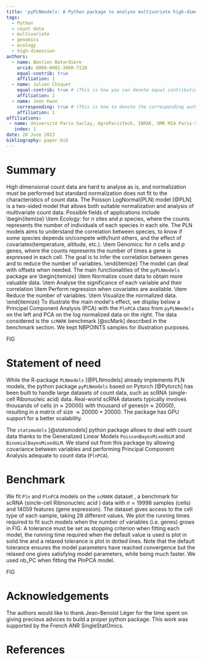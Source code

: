 ```yaml
---
title: 'pyPLNmodels: A Python package to analyse multivariate high-dimensional count data'
tags:
  - Python
  - count data
  - multivariate
  - genomics
  - ecology
  - high-dimension
authors:
  - name: Bastien Batardiere
    orcid: 0009-0001-3960-7120
    equal-contrib: true
    affiliation: 1
  - name: Julien Chiquet
    equal-contrib: true # (This is how you can denote equal contributions between multiple authors)
    affiliation: 1
  - name: Joon Kwon
    corresponding: true # (This is how to denote the corresponding author)
    affiliation: 1
affiliations:
 - name: Université Paris-Saclay, AgroParisTech, INRAE, UMR MIA Paris-Saclay
   index: 1
date: 28 June 2023
bibliography: paper.bib
---
```


# Summary
High dimensional count data are hard to analyse as is, and normalization must
be performed but standard normalization does not fit to the characteristics of
count data. The Poisson LogNormal(PLN)  model [@PLN] is a two-sided model that
allows both suitable normalization and analysis of multivariate count data.
Possible fields of applications include
\begin{itemize}
\item Ecology: for $n$ sites and $p$ species, where the counts represents the number of individuals of
  each species in each site. The PLN models aims to understand the correlation between
  species, to know if some species depends on/compete with/hunt others, and the effect of covariates(temperature, altitude, etc.).
\item Genomics: for $n$ cells and $p$ genes, where the counts represents the number
  of times a gene is expressed in each cell. The goal is to infer the
  correlation between genes and to reduce the number of variables.
\end{itemize}
The model can deal with offsets when needed. The main functionalities of the `pyPLNmodels` package are
\begin{itemize}
\item Normalize count data to obtain more valuable data.
\item Analyse the significance of each variable and their correlation
\item Perform regression when covariates are available.
\item Reduce the number of variables.
\item Visualize the normalized data.
\end{itemize}
To illustrate the main model's effect, we display below a Principal
Component Analysis (PCA) with the `PlnPCA` class from `pyPLNmodels` on the left and  PCA on
the log normalized data on the right.  The data considered is the `scMARK` benchmark [@scMark] described in the
benchmark section. We kept NBPOINTS samples for illustration purposes.

FIG

# Statement of need
While the R-package `PLNmodels` [@PLNmodels] already implements PLN models, the python package
`pyPLNmodels` based on Pytorch [@Pytorch] has been built to handle
large datasets of count data, such as scRNA (single-cell Ribonucleic acid)
data. Real-world scRNA datasets typically involves thousands of cells ($n \approx 20000$) with
thousand of genes($n \approx 20000$), resulting in a matrix of size $\approx
20000 \times 20000$. The package has GPU support for a better scalability.

The `statsmodels` [@statsmodels] python package allows to deal with count data
thanks to the Generalized Linear Models `PoissonBayesMixedGLM` and
`BinomialBayesMixedGLM`. We stand out from this package by allowing covariance
between variables and performing Principal Component Analysis adequate to count data (`PlnPCA`).


# Benchmark
We fit `Pln` and `PlnPCA` models on the `scMARK` dataset , a benchmark
for scRNA (sincle-cell Ribnonucleic acid ) data with
$n=19998$ samples (cells) and 14059 features (gene expression). The dataset gives access to the cell type of each sample, taking 28 different values. We plot the
running times required to fit such models when the number of variables (i.e.
genes) grows in FIG. A tolerance must be set as stopping criterion when fitting each model, the running
time required when the default value is used is plot in solid line and a
relaxed tolerance is plot in dotted lines. Note
that the default tolerance ensures the model parameters have reached
convergence but the relaxed one gives satisfying model parameters, while being
much faster. We used nb_PC when fitting the PlnPCA model.


FIG

<!-- # Mathematical details -->
<!--  We introduce here the Poisson lognormal (PLN)  model PLNcite. Let $n,p,d,q \in \mathbb N_{\star}^4$. We consider: -->
<!-- \begin{itemize} -->
<!-- \item $n$ cells $(i=1,\ldots,n)$ -->

<!-- \item $p$ genes $(j=1,\ldots,p)$ -->

<!-- \item $n$ measures $X_{i}=\left(x_{i h}\right)_{1 \leq h \leq d}$ : -->
<!-- $X_{i h}=$ given descriptor (covariate) for cell $i$. -->

<!-- \item $n$  measures $Y_i = (Y_{i j})_{1\leq j \leq p}$ : $Y_{ij}$ corresponds to the number of times the gene $j$ is expressed in cell $i$. -->

<!-- \end{itemize} -->
<!-- We assume that for all ${1 \leq i \leq n}$, the observed abundances $\left(Y_{i -->
<!-- j}\right)_{1 \leq j \leq p}$ are independent conditionally on a latent variable -->
<!-- $Z_{i} \in \mathbb R^{p} $ such that: -->


<!-- \renewcommand{\arraystretch}{1.5}   % stretching -->
<!-- \begin{equation}\label{model} -->
<!-- \begin{array}{c} -->
<!-- W_{i}  \sim \mathcal{N}\left(0, I_{q}\right) \\ -->
<!-- Z_{i} = \beta^{\top}X_i + CW_i  \\ -->
<!--  \left(Y_{i j}  \mid Z_{i j} \right)  \sim \mathcal{P}\left(\exp \left(o_{i j} +Z_{i j}\right)\right) \\ -->
<!-- \end{array} -->
<!-- \end{equation} -->
<!-- \renewcommand{\arraystretch}{1} -->
<!-- where $O = (o_{ij})_{1\leq i\leq n, 1\leq j\leq p}$ are known offsets, $\beta = (\beta _{kj})_{1 \leq k \leq d, 1 \leq j \leq p}$ is an unknown regression parameter and $C \in \mathbb R ^ {p\times q}$ (unknown) sends the latent variable $W_i$ from a space of dimension $q$ to a space of dimension $p$. For $ i_0 \neq i_1 $, we assume $W_{i_0} \independent W_{i_1}$ so that   $ Y_{i_0} \independent Y_{i_1} $. We denote $ Y \in \mathbb R ^ {n\times p}$ (resp. $X\in \mathbb R ^ {n\times d},Z \in \mathbb R ^ {n\times p}$) the matrix obtained by stacking the $Y_i$'s (resp. $X_i, Z_i$) in line. -->

<!-- Note that mulitplying $C$ by an orthogonal matrix does not modify the model, so that $C$ is not identifiable. The unknown (and identifiable) parameter is $\theta = (\Sigma,\beta)$, where $\Sigma = CC^{\top}$ is the covariance matrix of each $Z_i$. The dimension $q\leq p$ is a hyperparameter that also needs to be tuned. We will consider two very different cases : -->
<!-- \begin{itemize} -->
<!-- \item p=q -->
<!-- \item q<p -->
<!-- \end{itemize} -->


# Acknowledgements
The authors would like to thank Jean-Benoist Léger for the time spent on giving
precious advices to build a proper python package. This work was
supported by the French ANR SingleStatOmics.
<!-- # Mathematics -->

<!-- Single dollars ($) are required for inline mathematics e.g. $f(x) = e^{\pi/x}$ -->

<!-- Double dollars make self-standing equations: -->

<!-- $$\Theta(x) = \left\{\begin{array}{l} -->
<!-- 0\textrm{ if } x < 0\cr -->
<!-- 1\textrm{ else} -->
<!-- \end{array}\right.$$ -->

<!-- You can also use plain \LaTeX for equations -->
<!-- \begin{equation}\label{eq:fourier} -->
<!-- \hat f(\omega) = \int_{-\infty}^{\infty} f(x) e^{i\omega x} dx -->
<!-- \end{equation} -->
<!-- and refer to \autoref{eq:fourier} from text. -->

<!-- # Citations -->

<!-- Citations to entries in paper.bib should be in -->
<!-- [rMarkdown](http://rmarkdown.rstudio.com/authoring_bibliographies_and_citations.html) -->
<!-- format. -->

<!-- If you want to cite a software repository URL (e.g. something on GitHub without a preferred -->
<!-- citation) then you can do it with the example BibTeX entry below for @fidgit. -->

<!-- For a quick reference, the following citation commands can be used: -->
<!-- - `@author:2001`  ->  "Author et al. (2001)" -->
<!-- - `[@author:2001]` -> "(Author et al., 2001)" -->
<!-- - `[@author1:2001; @author2:2001]` -> "(Author1 et al., 2001; Author2 et al., 2002)" -->

<!-- # Figures -->

<!-- Figures can be included like this: -->
<!-- ![Caption for example figure.\label{fig:example}](figure.png) -->
<!-- and referenced from text using \autoref{fig:example}. -->

<!-- Figure sizes can be customized by adding an optional second parameter: -->
<!-- ![Caption for example figure.](figure.png){ width=20% } -->

# References
